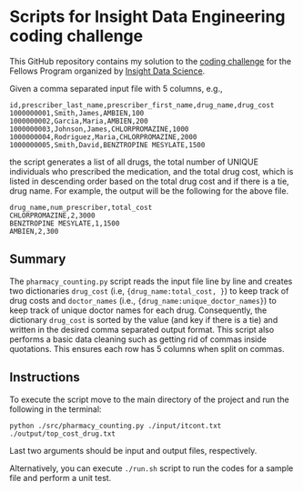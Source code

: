 # Scripts for Insight Data Engineering coding challenge
This GitHub repository contains my solution to the [coding challenge](https://github.com/InsightDataScience/pharmacy_counting) for the Fellows Program organized by [Insight Data Science](https://www.insightdatascience.com/).

Given a comma separated input file with 5 columns, e.g.,

```
id,prescriber_last_name,prescriber_first_name,drug_name,drug_cost
1000000001,Smith,James,AMBIEN,100
1000000002,Garcia,Maria,AMBIEN,200
1000000003,Johnson,James,CHLORPROMAZINE,1000
1000000004,Rodriguez,Maria,CHLORPROMAZINE,2000
1000000005,Smith,David,BENZTROPINE MESYLATE,1500
```
the script generates a list of all drugs, the total number of UNIQUE individuals who prescribed the medication, and the total drug cost, which is listed in descending order based on the total drug cost and if there is a tie, drug name. For example, the output will be the following for the above file.
```
drug_name,num_prescriber,total_cost
CHLORPROMAZINE,2,3000
BENZTROPINE MESYLATE,1,1500
AMBIEN,2,300
```
## Summary
The `pharmacy_counting.py` script reads the input file line by line and creates two dictionaries `drug_cost` (i.e, `{drug_name:total_cost, }`) to keep track of drug costs and `doctor_names` (i.e., `{drug_name:unique_doctor_names}`) to keep track of unique doctor names for each drug. Consequently, the dictionary `drug_cost` is sorted by the value (and key if there is a tie) and written in the desired comma separated output format. This script also performs a basic data cleaning such as getting rid of commas inside quotations. This ensures each row has 5 columns when split on commas.

## Instructions
To execute the script move to the main directory of the project and run the following in the terminal:

```
python ./src/pharmacy_counting.py ./input/itcont.txt ./output/top_cost_drug.txt
```

Last two arguments should be input and output files, respectively.

Alternatively, you can execute `./run.sh` script to run the codes for a sample file and perform a unit test.
